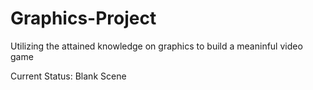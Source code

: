 # Graphics-Project
Utilizing the attained knowledge on graphics to build a meaninful video game

Current Status:
Blank Scene
